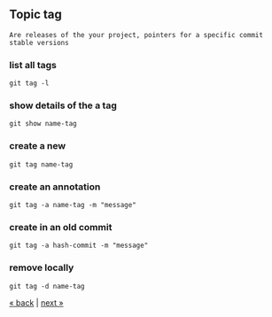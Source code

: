 
## Topic tag
```
Are releases of the your project, pointers for a specific commit stable versions
```
### list all tags
	git tag -l

### show details of the a tag
	git show name-tag

### create a new
	git tag name-tag
	
### create an annotation
	git tag -a name-tag -m "message"

### create in an old commit
	git tag -a hash-commit -m "message"

### remove locally
	git tag -d name-tag

[&laquo; back](https://github.com/MRCardoso/git-code/blob/master/topics/checkout.md) |
[next &raquo;](https://github.com/MRCardoso/git-code/blob/master/topics/reset.md)
